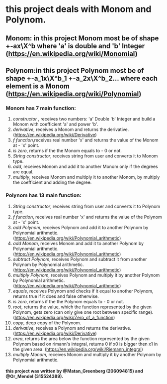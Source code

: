 
# this project deals with Monom and Polynom.

## Monom: in this project Monom most be of shape +-ax\X^b where 'a' is double and 'b' Integer (https://en.wikipedia.org/wiki/Monomial)

## Polynom:in this project Polynom most be of shape +-a_1x\X^b_1 +-a_2x\X^b_2... where each element is a Monom (https://en.wikipedia.org/wiki/Polynomial)

### Monom has 7 main function:
1) *constructor* , receives two numbers: 'a' Double 'b' Integer and build a Monom with coefficient 'a' and power 'b'.
2) *derivative*, receives a Monom and returns the derivative. (https://en.wikipedia.org/wiki/Derivative)
3) *f function*,receives real number 'x' and returns the value of the Monom at - 'x' point.
4) *is zero*, returns if the the Monom equals to - 0 or not.
5) *String constructor*, receives string from user and converts it to Monom type.
6) *add*, receives Monom and add it to another Monom only if the degrees are equal.
7) *multiply*, receives Monom and multiply it to another Monom, by multiply the coefficient and adding the degree.

### Polynom has 13 main function:
1) *String constructor*, receives string from user and converts it to Polynom type.
2) *f function*, receives real number 'x' and returns the value of the Polynom at - 'x' point.
3) *add Polynom*, receives Polynom and add it to another Polynom by Polynomial arithmetic. (https://en.wikipedia.org/wiki/Polynomial_arithmetic)
4) *add Monom*, receives Monom and add it to another Polynom by Polynomial arithmetic. (https://en.wikipedia.org/wiki/Polynomial_arithmetic)
5) *subtract Polynom*, receives Polynom and subtract it from another Polynom by Polynomial arithmetic. (https://en.wikipedia.org/wiki/Polynomial_arithmetic)
6) *multiply Polynom*, receives Polynom and multiply it by another Polynom by Polynomial arithmetic. (https://en.wikipedia.org/wiki/Polynomial_arithmetic)
7) *equals*, receives Polynom and checks if it equal to another Polynom, returns true if it does and false otherwise.
8) *is zero*, returns if the the Polynom equals to - 0 or not.
9) *root*, returns the value, which the function represented by the given Polynom, gets zero (can only give one root between
specific range). (https://en.wikipedia.org/wiki/Zero_of_a_function)
10) *copy*, deep copy of the Polynom.
11) *derivative*, receives a Polynom and returns the derivative. (https://en.wikipedia.org/wiki/Derivative)
12) *area*, returns the area below the function represented by the given Polynom based on rimann's integral, returns 0 if x0
is bigger then x1 in the given area. (https://en.wikipedia.org/wiki/Riemann_integral)
13) *multiply Monom*, receives Monom and multiply it by another Polynom by Polynomial arithmetic. 

#### this project was written by @Matan_Greenberg (206094815) and @Or_Mendel (315524389).

